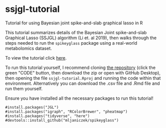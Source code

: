 # ssjgl-tutorial
Tutorial for using Bayesian joint spike-and-slab graphical lasso in R

This tutorial summarizes details of the Bayesian Joint spike-and-slab Graphical Lasso (SSJGL) algorithm (Li et. al 2019), then walks through the steps needed to run the `spikeyglass` package using a real-world metabolomics dataset.

To view the tutorial click [here](https://mljaniczek.github.io/ssjgl-tutorial). 

To run this tutorial yourself, I recommend cloning [the repository](https://github.com/mljaniczek/ssjgl-tutorial) (click the green "CODE" button, then download the zip or open with GitHub Desktop), then opening the file `ssjgl-tutorial.Rproj` and running the code within that environment. Alternatively you can download the .csv file and .Rmd file and run them yourself. 

Ensure you have installed all the necessary packages to run this tutorial!

```
#install.packages("JGL")
#install.packages("igraph", "RColorBrewer", "pheatmap")
#install.packages("tidyverse", "here")
#devtools::install_github("mljaniczek/spikeyglass")
```
